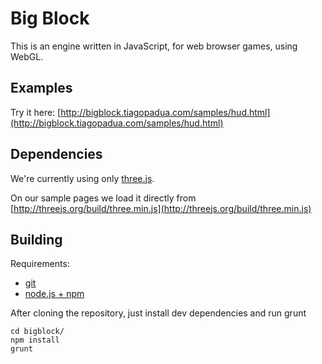 # Big Block

This is an engine written in JavaScript, for web browser games, using WebGL.

## Examples

Try it here: [http://bigblock.tiagopadua.com/samples/hud.html](http://bigblock.tiagopadua.com/samples/hud.html)

## Dependencies

We're currently using only [three.js](http://threejs.org/).

On our sample pages we load it directly from [http://threejs.org/build/three.min.js](http://threejs.org/build/three.min.js)

## Building
Requirements:
* [git](https://git-scm.com/book/en/v2/Getting-Started-Installing-Git)
* [node.js + npm](https://docs.npmjs.com/getting-started/installing-node)

After cloning the repository, just install dev dependencies and run grunt
```
cd bigblock/
npm install
grunt
```
